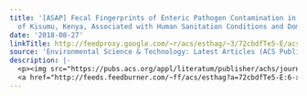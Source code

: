 ```yaml
---
title: '[ASAP] Fecal Fingerprints of Enteric Pathogen Contamination in Public Environments
  of Kisumu, Kenya, Associated with Human Sanitation Conditions and Domestic Animals'
date: '2018-08-27'
linkTitle: http://feedproxy.google.com/~r/acs/esthag/~3/72cbdfTe5-E/acs.est.8b01528
source: 'Environmental Science & Technology: Latest Articles (ACS Publications)'
description: |-
  <p><img src="https://pubs.acs.org/appl/literatum/publisher/achs/journals/content/esthag/0/esthag.ahead-of-print/acs.est.8b01528/20180824/images/medium/es-2018-01528u_0004.gif" alt="TOC Graphic"/></p><div><cite>Environmental Science & Technology</cite></div><div>DOI: 10.1021/acs.est.8b01528</div><div class="feedflare">
  <a href="http://feeds.feedburner.com/~ff/acs/esthag?a=72cbdfTe5-E:6-xwajSCJQ8:yIl2AUoC8zA"><img src="http://feeds.feedburner.com/~ff/acs/esthag?d=yIl2AUoC8zA" border="0"></img></a>
---
```

